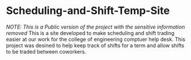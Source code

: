 # Scheduling-and-Shift-Temp-Site 
*NOTE: This is a Public version of the project with the sensitive information removed*
This is a site developed to make scheduling and shift trading easier at our work for the college of engineering comptuer help desk. 
This project was desined to help keep track of shifts for a term and allow shifts to be traded between coworkers. 
